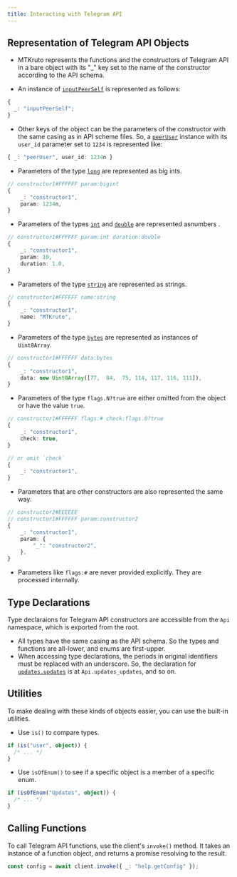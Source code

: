 ```yaml
---
title: Interacting with Telegram API
---
```


## Representation of Telegram API Objects

- MTKruto represents the functions and the constructors of Telegram API in a
  bare object with its "_" key set to the name of the constructor according to
  the API schema.

- An instance of
  [`inputPeerSelf`](https://core.telegram.org/constructor/inputPeerSelf) is
  represented as follows:

```ts
{
  _: "inputPeerSelf";
}
```

- Other keys of the object can be the parameters of the constructor with the
  same casing as in API scheme files. So, a
  [`peerUser`](https://core.telegram.org/constructor/inputPeerSelf) instance
  with its `user_id` parameter set to `1234` is represented like:

```ts
{ _: "peerUser", user_id: 1234n }
```

- Parameters of the type [`long`](https://core.telegram.org/type/long) are
  represented as big ints.

```ts
// constructor1#FFFFFF param:bigint
{
    _: "constructor1",
    param: 1234n,
}
```

- Parameters of the types [`int`](https://core.telegram.org/type/int) and
  [`double`](https://core.telegram.org/type/double) are represented asnumbers .

```ts
// constructor1#FFFFFF param:int duration:double
{
    _: "constructor1",
    param: 10,
    duration: 1.0,
}
```

- Parameters of the type [`string`](https://core.telegram.org/type/string) are
  represented as strings.

```ts
// constructor1#FFFFFF name:string
{
    _: "constructor1",
    name: "MTKruto",
}
```

- Parameters of the type [`bytes`](https://core.telegram.org/type/bytes) are
  represented as instances of `Uint8Array`.

```ts
// constructor1#FFFFFF data:bytes
{
    _: "constructor1",
    data: new Uint8Array([77,  84,  75, 114, 117, 116, 111]),
}
```

- Parameters of the type `flags.N?true` are either omitted from the object or
  have the value `true`.

```ts
// constructor1#FFFFFF flags:# check:flags.0?true
{
    _: "constructor1",
    check: true,
}

// or omit `check`
{
    _: "constructor1",
}
```

- Parameters that are other constructors are also represented the same way.

```ts
// constructor2#EEEEEE
// constructor1#FFFFFF param:constructor2
{
    _: "constructor1",
    param: {
        "_": "constructor2",
    },
}
```

- Parameters like `flags:#` are never provided explicitly. They are processed
  internally.

## Type Declarations

Type declaraions for Telegram API constructors are accessible from the `Api`
namespace, which is exported from the root.

- All types have the same casing as the API schema. So the types and functions
  are all-lower, and enums are first-upper.
- When accessing type declarations, the periods in original identifiers must be
  replaced with an underscore. So, the declaration for
  [`updates.updates`](https://core.telegram.org/constructor/updates.update) is
  at `Api.updates_updates`, and so on.

## Utilities

To make dealing with these kinds of objects easier, you can use the built-in
utilities.

- Use `is()` to compare types.

```ts
if (is("user", object)) {
  /* ... */
}
```

- Use `isOfEnum()` to see if a specific object is a member of a specific enum.

```ts
if (isOfEnum("Updates", object)) {
  /* ... */
}
```

## Calling Functions

To call Telegram API functions, use the client's `invoke()` method. It takes an
instance of a function object, and returns a promise resolving to the result.

```ts
const config = await client.invoke({ _: "help.getConfig" });
```
